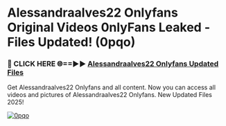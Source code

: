 # Alessandraalves22 Onlyfans Original Videos 0nlyFans Leaked - Files Updated! (0pqo)

<h3>🔴 CLICK HERE 🌐==►► <a href="https://tinyurl.com/2m67pmp6" rel="nofollow">Alessandraalves22 Onlyfans Updated Files</a></h3>

Get Alessandraalves22 Onlyfans and all content. Now you can access all videos and pictures of Alessandraalves22 Onlyfans. New Updated Files 2025!

[![0pqo](https://i.imgur.com/H4QAA4z.gif)](https://tinyurl.com/2m67pmp6)